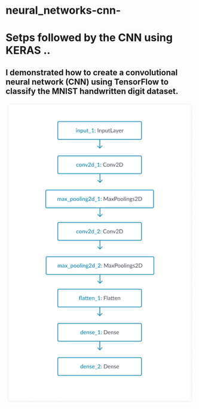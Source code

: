 # neural_networks-cnn-
# Setps  followed by the  CNN using KERAS ..

## I demonstrated how to create a convolutional neural network (CNN) using TensorFlow to classify the MNIST handwritten digit dataset.

![CNN](https://github.com/pavantanniru/neural_networks-cnn-/blob/main/steps_img_of_CNN.png?raw=true)








